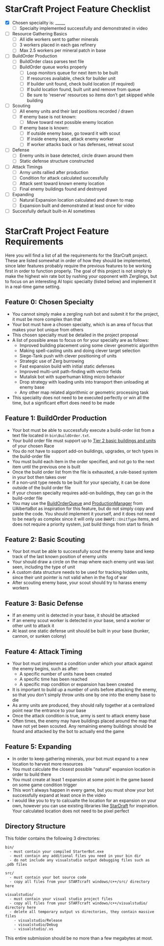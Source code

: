 # StarCraft Project Feature Checklist
- [x] Chosen speciality is: _____
  - [ ] Specialty implemented successfully and demonstrated in video
- [ ] Resource Gathering Basics
  - [ ] All idle workers sent to gather minerals
  - [ ] 3 workers placed in each gas refinery
  - [ ] Max 2.5 workers per mineral patch in base
- [ ] BuildOrder Production
  - [ ] BuildOrder class parses text file
  - [ ] BuildOrder queue works properly
    - [ ] Loop monitors queue for next item to be built
    - [ ] If resources available, check for builder unit
    - [ ] If builder unit found, check build location (if required)
    - [ ] If build location found, built unit and remove from queue
    - [ ] Be sure to 'reserve' resources so items don't get skipped while building
- [ ] Scouting
  - [ ] All enemy units and their last positions recorded / drawn
  - [ ] If enemy base is not known:
    - [ ] Move toward next possible enemy location
  - [ ] If enemy base is known:
    - [ ] If outside enemy base, go toward it with scout
    - [ ] If inside enemy base, attack enemy worker
    - [ ] If worker attacks back or has defenses, retreat scout
- [ ] Defense
  - [ ] Enemy units in base detected, circle drawn around them
  - [ ] Static defense structure constructed
- [ ] Attack Timings
  - [ ] Army units rallied after production
  - [ ] Condition for attack calculated successfully
  - [ ] Attack sent toward known enemy location
  - [ ] Final enemy buildings found and destroyed
- [ ] Expanding
  - [ ] Natural Expansion location calculated and drawn to map
  - [ ] Expansion built and demonstrated at least once for video
- [ ] Succesfully default built-in AI sometimes

# StarCraft Project Feature Requirements

Here you will find a list of all the requirements for the StarCraft project. These are listed somewhat in order of how they should be implemented, since later features probably require the previous features to be working first in order to function properly. The goal of this project is not simply to make the highest win rate bot by rushing your opponent with Zerglings, but to focus on an interesting AI topic specialty (listed below) and implement it in a real-time game setting.

## Feature 0: Chosen Specialty

- You cannot simply make a zergling rush bot and submit it for the project, it must be more complex than that
- Your bot must have a chosen specialty, which is an area of focus that makes your bot unique from others
- This chosen specialty must be detailed in the project proposal
- A list of possible areas to focus on for your specialty are as follows:
  - Improved building placement using some clever geometric algorithm
  - Making spell-casting units and doing clever target selection
  - Siege-Tank push with clever positioning of units
  - Strategic use of Zerg burrowing 
  - Fast expansion build with initial static defenses 
  - Improved multi-unit path-finding with vector fields
  - Mutalisk bot with superhuman kiting micro behavior
  - Drop strategy with loading units into transport then unloading at enemy base
  - Any other map related algorithmic or geometric processing task
- This speciality does not need to be executed perfectly or win all the time, but a significant effort does need to be made

## Feature 1: BuildOrder Production 

- Your bot must be able to successfully execute a build-order list from a text file located in `bin\BuildOrder.txt`. 
- Your build order file must support up to [Tier 2 basic buildings and units](https://www.cs.mun.ca/~dchurchill/starcraftaicomp/files/game_info/) of your chosen Race
- You do not have to support add-on buildings, upgrades, or tech types in the build-order file
- You must build each item in the order specified, and not go to the next item until the previous one is built
- Once the build order list from the file is exhausted, a rule-based system in your bot then takes over
- If a non-unit type needs to be built for your specialty, it can be done outside of the build order file
- If your chosen specialty requires add-on buildings, they can go in the build-order file
- You may use the [BuildOrderQueue](https://github.com/davechurchill/ualbertabot/blob/master/UAlbertaBot/Source/BuildOrderQueue.h) and [ProductionManager](https://github.com/davechurchill/ualbertabot/blob/master/UAlbertaBot/Source/ProductionManager.h) from UAlbertaBot as inspiration for this feature, but do not simply copy and paste the code. You should implement it yourself, and it does not need to be nearly as complex since it will only use `BWAPI::UnitType` items, and does not require a priority system, just build things from start to finish

## Feature 2: Basic Scouting
- Your bot must be able to successfully scout the enemy base and keep track of the last known position of enemy units
- Your should draw a circle on the map where each enemy unit was last seen, including the type of unit
- A custom data structure needs to be used for tracking hidden units, since their unit pointer is not valid when in the fog of war
- After scouting enemy base, your scout should try to harass enemy workers

## Feature 3: Basic Defense
- If an enemy unit is detected in your base, it should be attacked
- If an enemy scout worker is detected in your base, send a worker or other unit to attack it
- At least one static defense unit should be built in your base (bunker, cannon, or sunken colony)

## Feature 4: Attack Timing

- Your bot must implement a condition under which your attack against the enemy begins, such as after:
    - A specific number of units have been created
    - A specific time has been reached
    - A specific map condition or expansion has been created
- It is important to build up a number of units before attacking the enemy, so that you don't simply throw units one by one into the enemy base to die
- As army units are produced, they should rally together at a centralized point near the entrance to your base
- Once the attack condition is true, army is sent to attack enemy base
- Often times, the enemy may have buildings placed around the map that have not yet been scouted. Any remaining enemy buildings should be found and attacked by the bot to actually end the game

## Feature 5: Expanding

- In order to keep gathering minerals, your bot must expand to a new location to harvest more resources
- You must calculate the closest possible "natural" expansion location in order to build there
- You must create at least 1 expansion at some point in the game based on some game condition trigger
- This won't always happen in every game, but you must show your bot successfully expand at least once in the video
- I would like you to try to calcualte the location for an expansion on your own, however you can use existing libraries like [StarDraft](https://github.com/davechurchill/stardraft) for inspiration. Your calculated location does not need to be pixel perfect

## Directory Structure

This folder contains the following 3 directories:

```
bin/ 
  - must contain your compiled StarterBot.exe
  - must contain any additional files you need in your bin dir
  - do not include any visualstudio output debugging files such as .pdb files

src/ 
  - must contain your bot source code
  - copy all files from your STARTcraft windows/c++/src/ directory here

visualstudio/
  - must contain your visual studio project files
  - copy all files from your STARTcraft windows/c++/visualstudio/ directory here
  - delete all temporary output vs directories, they contain massive files
    - visualstudio/Release
    - visualstudio/Debug
    - visualstudio/.vs
```
This entire submission should be no more than a few megabytes at most. 
